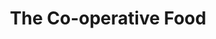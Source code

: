 ---
title: "The Co-operative Food"
url: /doncaster/the-co-operative-food-westgate/
shop: convenience
---